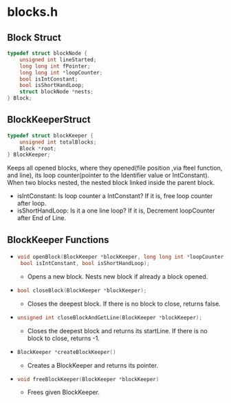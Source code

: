 # blocks.h

## Block Struct

```c
typedef struct blockNode {
    unsigned int lineStarted;
    long long int fPointer;
    long long int *loopCounter;
    bool isIntConstant;
    bool isShortHandLoop;
    struct blockNode *nests;
} Block;
```

## BlockKeeperStruct

```c
typedef struct blockKeeper {
    unsigned int totalBlocks;
    Block *root;
} BlockKeeper;
```

Keeps all opened blocks, where they opened(file position ,via fteel function, and line), its loop counter(pointer to the Identifier value or IntConstant).
When two blocks nested, the nested block linked inside the parent block.

* isIntConstant: Is loop counter a IntConstant? If it is, free loop counter after loop.
* isShortHandLoop: Is it a one line loop? If it is, Decrement loopCounter after End of Line.

## BlockKeeper Functions

* ```c 
  void openBlock(BlockKeeper *blockKeeper, long long int *loopCounter, unsigned int line, unsigned long long int fPointer,
   bool isIntConstant, bool isShortHandLoop);
  ```
    * Opens a new block. Nests new block if already a block opened.

* ```c 
  bool closeBlock(BlockKeeper *blockKeeper);
  ```
    * Closes the deepest block. If there is no block to close, returns false.

* ```c 
  unsigned int closeBlockAndGetLine(BlockKeeper *blockKeeper);
  ```
    * Closes the deepest block and returns its startLine. If there is no block to close, returns -1.

* ```c 
  BlockKeeper *createBlockKeeper()
  ```
    * Creates a BlockKeeper and returns its pointer.

* ```c 
  void freeBlockKeeper(BlockKeeper *blockKeeper)
  ```
    * Frees given BlockKeeper.